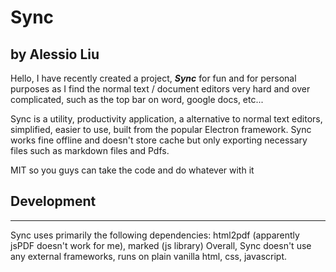# Sync
by Alessio Liu
---
Hello, I have recently created a project, **_Sync_** for fun and for personal purposes as I find the normal text / document editors very hard and over complicated, such as the top bar on word, google docs, etc...

Sync is a utility, productivity application, a alternative to normal text editors, simplified, easier to use, built from the popular Electron framework. Sync works fine offline and doesn't store cache but only exporting necessary files such as markdown files and Pdfs. 

MIT so you guys can take the code and do whatever with it



## Development
---
Sync uses primarily the following dependencies: html2pdf (apparently jsPDF doesn't work for me), marked (js library)
Overall, Sync doesn't use any external frameworks, runs on plain vanilla html, css, javascript.

